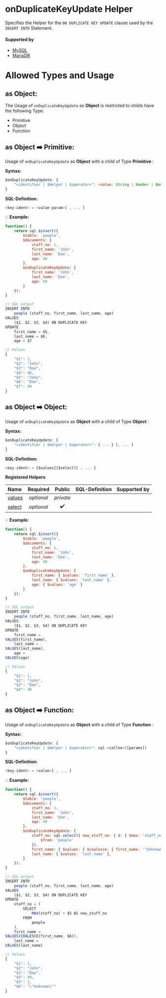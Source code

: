 # onDuplicateKeyUpdate Helper
Specifies the Helper for the `ON DUPLICATE KEY UPDATE` clause used by the `INSERT INTO` Statement.

#### Supported by
- [MySQL](https://dev.mysql.com/doc/refman/5.7/en/insert.html)
- [MariaDB](https://mariadb.com/kb/en/library/insert/)

# Allowed Types and Usage

## as Object:

The Usage of `onDuplicateKeyUpdate` as **Object** is restricted to childs have the following Type:

- Primitive
- Object
- Function

## as Object :arrow_right: Primitive:

Usage of `onDuplicateKeyUpdate` as **Object** with a child of Type **Primitive** :

**Syntax:**

```javascript
$onDuplicateKeyUpdate: {
    "<identifier | $Helper | $operator>": <value: String | Number | Boolean> [, ... ]
}
```

**SQL-Definition:**
```javascript
<key-ident> = <value-param>[ , ... ]
```

:bulb: **Example:**
```javascript
function() {
    return sql.$insert({
        $table: 'people',
        $documents: {
            staff_no: 1,
            first_name: 'John',
            last_name: 'Doe',
            age: 40
        },
        $onDuplicateKeyUpdate: {
            first_name: 'John',
            last_name: 'Doe',
            age: 99
        }
    });
}

// SQL output
INSERT INTO
    people (staff_no, first_name, last_name, age)
VALUES
    ($1, $2, $3, $4) ON DUPLICATE KEY
UPDATE
    first_name = $5,
    last_name = $6,
    age = $7

// Values
{
    "$1": 1,
    "$2": "John",
    "$3": "Doe",
    "$4": 40,
    "$5": "John",
    "$6": "Doe",
    "$7": 99
}
```
## as Object :arrow_right: Object:

Usage of `onDuplicateKeyUpdate` as **Object** with a child of Type **Object** :

**Syntax:**

```javascript
$onDuplicateKeyUpdate: {
    "<identifier | $Helper | $operator>": { ... } [, ... ]
}
```

**SQL-Definition:**
```javascript
<key-ident> = [$values][$select][ , ... ]
```

**Registered Helpers**

Name|Required|Public|SQL-Definition|Supported by
:---|:------:|:----:|:-------------|:-----------
[values](./private/values/)|*optional*|*private*||
[select](../../../../operators/select/)|*optional*|:heavy_check_mark:||

:bulb: **Example:**
```javascript
function() {
    return sql.$insert({
        $table: 'people',
        $documents: {
            staff_no: 1,
            first_name: 'John',
            last_name: 'Doe',
            age: 40
        },
        $onDuplicateKeyUpdate: {
            first_name: { $values: 'first_name' },
            last_name: { $values: 'last_name' },
            age: { $values: 'age' }
        }
    });
}

// SQL output
INSERT INTO
    people (staff_no, first_name, last_name, age)
VALUES
    ($1, $2, $3, $4) ON DUPLICATE KEY
UPDATE
    first_name =
VALUES(first_name),
    last_name =
VALUES(last_name),
    age =
VALUES(age)

// Values
{
    "$1": 1,
    "$2": "John",
    "$3": "Doe",
    "$4": 40
}
```
## as Object :arrow_right: Function:

Usage of `onDuplicateKeyUpdate` as **Object** with a child of Type **Function** :

**Syntax:**

```javascript
$onDuplicateKeyUpdate: {
    "<identifier | $Helper | $operator>": sql.<callee>([params])
}
```

**SQL-Definition:**
```javascript
<key-ident> = <value>[ , ... ]
```

:bulb: **Example:**
```javascript
function() {
    return sql.$insert({
        $table: 'people',
        $documents: {
            staff_no: 1,
            first_name: 'John',
            last_name: 'Doe',
            age: 40
        },
        $onDuplicateKeyUpdate: {
            staff_no: sql.select({ new_stuff_no: { $: { $max: 'staff_no', $add: 1 } } }, {
                $from: 'people'
            }),
            first_name: { $values: { $coalesce: { first_name: '"Unknown"' } } },
            last_name: { $values: 'last_name' },
        }
    });
}

// SQL output
INSERT INTO
    people (staff_no, first_name, last_name, age)
VALUES
    ($1, $2, $3, $4) ON DUPLICATE KEY
UPDATE
    staff_no = (
        SELECT
            MAX(staff_no) + $5 AS new_stuff_no
        FROM
            people
    ),
    first_name =
VALUES(COALESCE(first_name, $6)),
    last_name =
VALUES(last_name)

// Values
{
    "$1": 1,
    "$2": "John",
    "$3": "Doe",
    "$4": 40,
    "$5": 1,
    "$6": "\"Unknown\""
}
```
